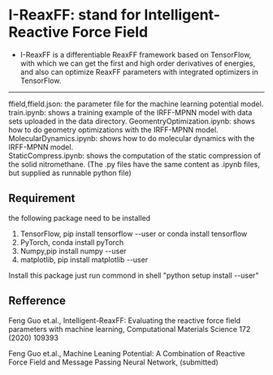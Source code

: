 # I-ReaxFF: stand for Intelligent-Reactive Force Field

- I-ReaxFF is a differentiable ReaxFF framework based on TensorFlow, with which we can get the first and high order derivatives of energies, and also can optimize ReaxFF parameters with integrated optimizers in TensorFlow.
---

ffield,ffield.json: the parameter file for the machine learning potential model.
train.ipynb: shows a training example of the IRFF-MPNN model with data sets uploaded in the data directory.
GeomentryOptimization.ipynb: shows how to do geometry optimizations with the IRFF-MPNN model.  
MolecularDynamics.ipynb: shows how to do molecular dynamics with the IRFF-MPNN model.  
StaticCompress.ipynb: shows the computation of the static compression of the solid nitromethane.
(The .py files have the same content as .ipynb files, but supplied as runnable python file)

## Requirement
 the following package need to be installed
1. TensorFlow, pip install tensorflow --user or conda install tensorflow
2. PyTorch, conda install pyTorch
3. Numpy,pip install numpy --user
4. matplotlib, pip install matplotlib --user

Install this package just run commond in shell "python setup install --user"


## Refference
Feng Guo et.al., Intelligent-ReaxFF: Evaluating the reactive force field parameters with machine
learning, Computational Materials Science 172 (2020) 109393 

Feng Guo et.al., Machine Leaning Potential: A Combination of Reactive Force Field and Message Passing Neural Network, (submitted)

